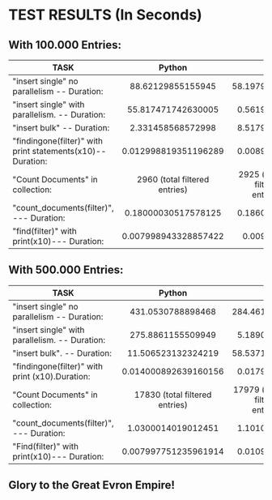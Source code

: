 # TEST RESULTS (In Seconds)

## With 100.000 Entries:

|  TASK    												   |      Python               |  GO            |
|----------------------------------------------------------|:-------------------------:|---------------:|
|"insert single" no parallelism -- Duration:  			   |    88.62129855155945      |  58.1979807	|
|"insert single" with parallelism.  -- Duration: 		   |	55.817471742630005	   |  0.5619999     |
|"insert bulk" -- Duration: 							   |    2.331458568572998      |  8.5179686     |
|"findingone(filter)" with print statements(x10)--Duration:| 	0.012998819351196289   |  0.0089954		|
|"Count Documents" in collection: 						   |    2960	(total filtered entries)			   |  2925	(total filtered entries)		|
|"count_documents(filter)",  --- Duration: 				   |    0.18000030517578125    |  0.1860008		|
|"find(filter)" with print(x10)--- Duration:			   |	0.007998943328857422   |  0.009004		|


## With 500.000 Entries:

|  TASK    												   |      Python                |  GO            |
|----------------------------------------------------------|:--------------------------:|---------------:|
|"insert single" no parallelism -- Duration:  			   |  	431.0530788898468  		|	284.461093	 |
|"insert single" with parallelism.  -- Duration: 		   |	275.8861155509949		|	5.1890711    |
|"insert bulk". -- Duration: 							   | 	11.506523132324219		|	58.5371364	 |						
|"findingone(filter)" with print (x10).Duration: 		   |	0.014000892639160156	|	0.0179986    |
|"Count Documents" in collection: 						   |	17830 (total filtered entries)					|	17979 (total filtered entries)   	 |
|"count_documents(filter)",  --- Duration: 				   |	1.0300014019012451		|	1.1010009	 |
|"Find(filter)" with print(x10)--- Duration:  			   |	0.007997751235961914	|	0.0109986    |


## Glory to the Great Evron Empire!

